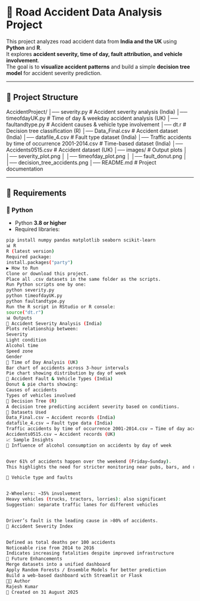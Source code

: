 # 🚦 Road Accident Data Analysis Project

This project analyzes road accident data from **India and the UK** using **Python** and **R**.  
It explores **accident severity, time of day, fault attribution, and vehicle involvement**.  
The goal is to **visualize accident patterns** and build a simple **decision tree model** for accident severity prediction.  

---

## 📂 Project Structure

AccidentProject/
│── severity.py # Accident severity analysis (India)
│── timeofdayUK.py # Time of day & weekday accident analysis (UK)
│── faultandtype.py # Accident causes & vehicle type involvement
│── dt.r # Decision tree classification (R)
│── Data_Final.csv # Accident dataset (India)
│── datafile_4.csv # Fault type dataset (India)
│── Traffic accidents by time of occurrence 2001-2014.csv # Time-based dataset (India)
│── Accidents0515.csv # Accident dataset (UK)
│── images/ # Output plots
│ │── severity_plot.png
│ │── timeofday_plot.png
│ │── fault_donut.png
│ │── decision_tree_accidents.png
│── README.md # Project documentation

---

## 🔧 Requirements

### 🐍 Python
- Python **3.8 or higher**
- Required libraries:
```bash
pip install numpy pandas matplotlib seaborn scikit-learn
📊 R
R (latest version)
Required package:
install.packages("party")
▶️ How to Run
Clone or download this project.
Place all .csv datasets in the same folder as the scripts.
Run Python scripts one by one:
python severity.py
python timeofdayUK.py
python faultandtype.py
Run the R script in RStudio or R console:
source("dt.r")
📊 Outputs
📌 Accident Severity Analysis (India)
Plots relationship between:
Severity
Light condition
Alcohol time
Speed zone
Gender
📌 Time of Day Analysis (UK)
Bar chart of accidents across 3-hour intervals
Pie chart showing distribution by day of week
📌 Accident Fault & Vehicle Types (India)
Donut & pie charts showing:
Causes of accidents
Types of vehicles involved
📌 Decision Tree (R)
A decision tree predicting accident severity based on conditions.
📑 Datasets Used
Data_Final.csv → Accident records (India)
datafile_4.csv → Fault type data (India)
Traffic accidents by time of occurrence 2001-2014.csv → Time of day accidents (India)
Accidents0515.csv → Accident records (UK)
📈 Sample Insights
🔹 Influence of alcohol consumption on accidents by day of week


Over 61% of accidents happen over the weekend (Friday–Sunday).
This highlights the need for stricter monitoring near pubs, bars, and restaurants.

🔹 Vehicle type and faults


2-Wheelers: ~35% involvement
Heavy vehicles (trucks, tractors, lorries): also significant
Suggestion: separate traffic lanes for different vehicles


Driver’s fault is the leading cause in >80% of accidents.
🔹 Accident Severity Index


Defined as total deaths per 100 accidents
Noticeable rise from 2014 to 2016
Indicates increasing fatalities despite improved infrastructure
📌 Future Enhancements
Merge datasets into a unified dashboard
Apply Random Forests / Ensemble Models for better prediction
Build a web-based dashboard with Streamlit or Flask
👨‍💻 Author
Rajesh Kumar
📅 Created on 31 August 2025

